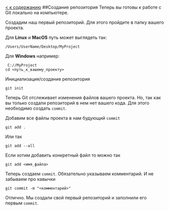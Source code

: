 [< к содержанию](readme.md/)
##Создание репозитория
Теперь вы готовы к работе с Git локально на компьютере.

Создадим наш первый репозиторий. Для этого пройдите в папку вашего проекта.

Для __Linux__ и __MacOS__ путь может выглядеть так: 
```
/Users/UserName/Desktop/MyProject
```
Для __Windows__ например:
```
 С://MyProject
cd <путь_к_вашему_проекту>
```

Инициализация/создание репозитория
```
git init
```
Теперь Git отслеживает изменения файлов вашего проекта. Но, так как вы только создали репозиторий в нем нет вашего кода. Для этого необходимо создать `commit`.

Добавим все файлы проекта в нам будующий `commit`
```
git add .
```
Или так
```
git add --all
```

Если хотим добавить конкретный файл то можно так
```
git add <имя_файла> 
```

Теперь создаем `commit`. Обязательно указываем комментарий.
И не забываем про кавычки
```
git commit -m "<комментарий>"
```
Отлично. Мы создали свой первый репозиторий и заполнили его первым ```commit```.